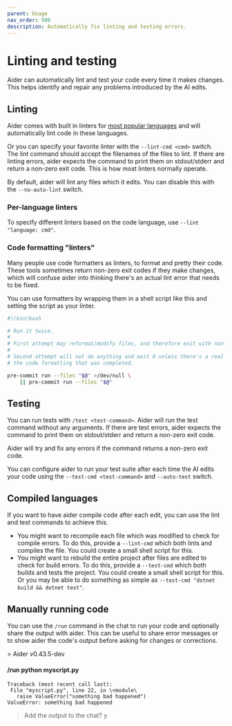 ```yaml
---
parent: Usage
nav_order: 900
description: Automatically fix linting and testing errors.
---
```


# Linting and testing

Aider can automatically lint and test your code
every time it makes changes.
This helps identify and repair any problems introduced
by the AI edits.

## Linting

Aider comes with built in linters for 
[most popular languages](/docs/languages.html)
and will automatically lint code in these languages.

Or you can specify your favorite linter
with the `--lint-cmd <cmd>` switch.
The lint command should accept the filenames
of the files to lint. 
If there are linting errors, aider expects the
command to print them on stdout/stderr
and return a non-zero exit code.
This is how most linters normally operate.

By default, aider will lint any files which it edits.
You can disable this with the `--no-auto-lint` switch.

### Per-language linters

To specify different linters based on the code language, use `--lint "language: cmd"`.

### Code formatting "linters"

Many people use code formatters as linters, to format and pretty their code.
These tools sometimes return non-zero exit codes if they make changes, which will
confuse aider into thinking there's an actual lint error that needs to be fixed.

You can use formatters by wrapping them in a shell script like this and setting
the script as your linter.

```bash
#!/bin/bash

# Run it twice.
#
# First attempt may reformat/modify files, and therefore exit with non-zero status.
#
# Second attempt will not do anything and exit 0 unless there's a real problem beyond
# the code formatting that was completed.

pre-commit run --files "$@" >/dev/null \
    || pre-commit run --files "$@"
```

## Testing

You can run tests with `/test <test-command>`.
Aider will run the test command without any arguments.
If there are test errors, aider expects the
command to print them on stdout/stderr
and return a non-zero exit code.

Aider will try and fix any errors
if the command returns a non-zero exit code.

You can configure aider to run your test suite
after each time the AI edits your code
using the `--test-cmd <test-command>` and
`--auto-test` switch.



## Compiled languages

If you want to have aider compile code after each edit, you
can use the lint and test commands to achieve this.

- You might want to recompile each file which was modified
to check for compile errors.
To do this,
provide a `--lint-cmd` which both lints and compiles the file.
You could create a small shell script for this.
- You might want to rebuild the entire project after files
are edited to check for build errors.
To do this,
provide a `--test-cmd` which both builds and tests the project.
You could create a small shell script for this.
Or you may be able to do something as simple as
`--test-cmd "dotnet build && dotnet test"`.

## Manually running code

You can use the `/run` command in the chat to run your code
and optionally share the output with aider.
This can be useful to share error messages or to show aider
the code's output before asking for changes or corrections.

<div class="chat-transcript" markdown="1">
> Aider v0.43.5-dev  

#### /run python myscript.py

```
Traceback (most recent call last):  
 File "myscript.py", line 22, in \<module\ 
   raise ValueError("something bad happened")  
ValueError: something bad happened  
```

> Add the output to the chat? y  

</div>


